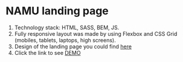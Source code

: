 # NAMU landing page
1. Technology stack: HTML, SASS, BEM, JS.
2. Fully responsive layout was made by using Flexbox and CSS Grid (mobiles, tablets, laptops, high screens).
3. Design of the landing page you could find [here](https://www.figma.com/file/HL3XGt5ZatvJoYBhOaWY5x/museum-prototype?node-id=323%3A1957)
4. Click the link to see [DEMO](https://OksanaTyshchenko.github.io/namu-landing/)
